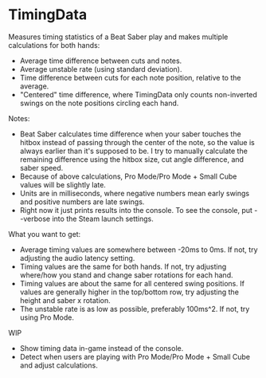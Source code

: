 # TimingData
Measures timing statistics of a Beat Saber play and makes multiple calculations for both hands:
- Average time difference between cuts and notes.
- Average unstable rate (using standard deviation).
- Time difference between cuts for each note position, relative to the average.
- "Centered" time difference, where TimingData only counts non-inverted swings on the note positions circling each hand.

Notes:
- Beat Saber calculates time difference when your saber touches the hitbox instead of passing through the center of the note, so the value is always earlier than it's supposed to be. I try to manually calculate the remaining difference using the hitbox size, cut angle difference, and saber speed.
- Because of above calculations, Pro Mode/Pro Mode + Small Cube values will be slightly late.
- Units are in milliseconds, where negative numbers mean early swings and positive numbers are late swings.
- Right now it just prints results into the console. To see the console, put --verbose into the Steam launch settings.

What you want to get:
- Average timing values are somewhere between -20ms to 0ms. If not, try adjusting the audio latency setting.
- Timing values are the same for both hands. If not, try adjusting where/how you stand and change saber rotations for each hand.
- Timing values are about the same for all centered swing positions. If values are generally higher in the top/bottom row, try adjusting the height and saber x rotation.
- The unstable rate is as low as possible, preferably 100ms^2. If not, try using Pro Mode.

WIP
- Show timing data in-game instead of the console.
- Detect when users are playing with Pro Mode/Pro Mode + Small Cube and adjust calculations.
